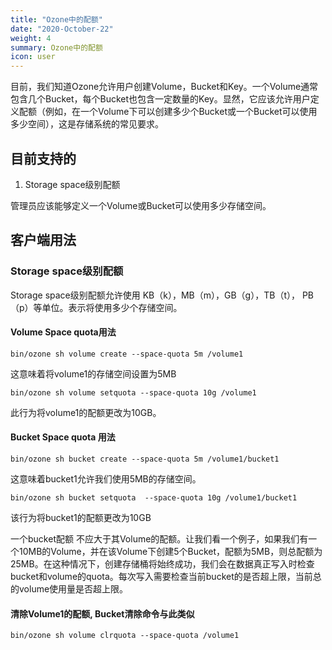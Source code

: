 ```yaml
---
title: "Ozone中的配额"
date: "2020-October-22"
weight: 4
summary: Ozone中的配额
icon: user
---
```

<!---
  Licensed to the Apache Software Foundation (ASF) under one or more
  contributor license agreements.  See the NOTICE file distributed with
  this work for additional information regarding copyright ownership.
  The ASF licenses this file to You under the Apache License, Version 2.0
  (the "License"); you may not use this file except in compliance with
  the License.  You may obtain a copy of the License at

      http://www.apache.org/licenses/LICENSE-2.0

  Unless required by applicable law or agreed to in writing, software
  distributed under the License is distributed on an "AS IS" BASIS,
  WITHOUT WARRANTIES OR CONDITIONS OF ANY KIND, either express or implied.
  See the License for the specific language governing permissions and
  limitations under the License.
-->

 目前，我们知道Ozone允许用户创建Volume，Bucket和Key。一个Volume通常包含几个Bucket，每个Bucket也包含一定数量的Key。显然，它应该允许用户定义配额（例如，在一个Volume下可以创建多少个Bucket或一个Bucket可以使用多少空间），这是存储系统的常见要求。
## 目前支持的
1. Storage space级别配额

 管理员应该能够定义一个Volume或Bucket可以使用多少存储空间。

## 客户端用法
### Storage space级别配额
 Storage space级别配额允许使用 KB（k），MB（m），GB（g），TB（t）， PB（p）等单位。表示将使用多少个存储空间。
#### Volume Space quota用法
```shell
bin/ozone sh volume create --space-quota 5m /volume1
```
 这意味着将volume1的存储空间设置为5MB

```shell
bin/ozone sh volume setquota --space-quota 10g /volume1
```
 此行为将volume1的配额更改为10GB。

#### Bucket Space quota 用法
```shell
bin/ozone sh bucket create --space-quota 5m /volume1/bucket1
```
 这意味着bucket1允许我们使用5MB的存储空间。

```shell
bin/ozone sh bucket setquota  --space-quota 10g /volume1/bucket1 
```
 该行为将bucket1的配额更改为10GB

一个bucket配额 不应大于其Volume的配额。让我们看一个例子，如果我们有一个10MB的Volume，并在该Volume下创建5个Bucket，配额为5MB，则总配额为25MB。在这种情况下，创建存储桶将始终成功，我们会在数据真正写入时检查bucket和volume的quota。每次写入需要检查当前bucket的是否超上限，当前总的volume使用量是否超上限。
#### 清除Volume1的配额, Bucket清除命令与此类似
```shell
bin/ozone sh volume clrquota --space-quota /volume1
```
